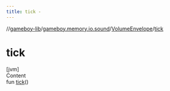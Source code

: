 ```yaml
---
title: tick -
---
```

//[gameboy-lib](../../index.md)/[gameboy.memory.io.sound](../index.md)/[VolumeEnvelope](index.md)/[tick](tick.md)



# tick  
[jvm]  
Content  
fun [tick](tick.md)()  



